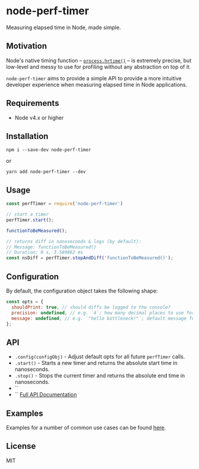 # node-perf-timer


Measuring elapsed time in Node, made simple.


## Motivation
Node's native timing function – [`process.hrtime()`](https://nodejs.org/api/process.html#process_process_hrtime_time) – is extremely precise, but low-level and messy to use for profiling without any abstraction on top of it.

`node-perf-timer` aims to provide a simple API to provide a more intuitive developer experience when measuring elapsed time in Node applications.


## Requirements
* Node v4.x or higher


## Installation
```
npm i --save-dev node-perf-timer
```
or
```
yarn add node-perf-timer --dev
```

## Usage
```js
const perfTimer = require('node-perf-timer')

// start a timer
perfTimer.start();

functionToBeMeasured();

// returns diff in nanoseconds & logs (by default):
// Message: functionToBeMeasured()
// Duration: 0 s, 3.589862 ms
const nsDiff = perfTimer.stopAndDiff('functionToBeMeasured()');
```

## Configuration
By default, the configuration object takes the following shape:
```js
const opts = {
  shouldPrint: true, // should diffs be logged to the console?
  precision: undefined, // e.g. `4`; how many decimal places to use for millisecond formatting
  message: undefined, // e.g. `"hello bottleneck!"`; default message for each diff being logged
};
```

## API
* `.config(configObj)` - Adjust default opts for all future `perfTimer` calls.
* `.start()` - Starts a new timer and returns the absolute start time in nanoseconds.
* `.stop()` - Stops the current timer and returns the absolute end time in nanoseconds.
* ``
* ``
[Full API Documentation](/docs/index.md)


## Examples
Examples for a number of common use cases can be found [here](/examples).


## License
MIT
